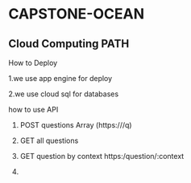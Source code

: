 # CAPSTONE-OCEAN
## Cloud Computing PATH

How to Deploy

1.we use app engine for deploy

2.we use cloud sql for databases

how to use API

1. POST questions Array
(https://<apiurl>/q)
  
2. GET all questions

3. GET question by context
https:/question/:context
  
4.
